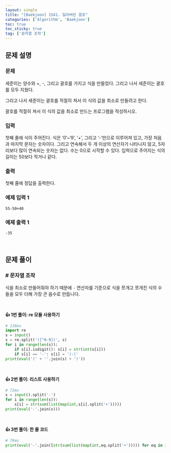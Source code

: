 ```yaml
---
layout: single
title: "[Baekjoon] 1541. 잃어버린 괄호"
categories: ['Algorithm', 'Baekjoon']
toc: true
toc_sticky: true
tag: ['문자열 조작']
---
```


## 문제 설명

### 문제

세준이는 양수와 +, -, 그리고 괄호를 가지고 식을 만들었다. 그리고 나서 세준이는 괄호를 모두 지웠다.

그리고 나서 세준이는 괄호를 적절히 쳐서 이 식의 값을 최소로 만들려고 한다.

괄호를 적절히 쳐서 이 식의 값을 최소로 만드는 프로그램을 작성하시오.

### 입력

첫째 줄에 식이 주어진다. 식은 ‘0’~‘9’, ‘+’, 그리고 ‘-’만으로 이루어져 있고, 가장 처음과 마지막 문자는 숫자이다. 그리고 연속해서 두 개 이상의 연산자가 나타나지 않고, 5자리보다 많이 연속되는 숫자는 없다. 수는 0으로 시작할 수 있다. 입력으로 주어지는 식의 길이는 50보다 작거나 같다.

### 출력

첫째 줄에 정답을 출력한다.

### 예제 입력 1

```
55-50+40
```

### 예제 출력 1

```
-35
```

<br>

## 문제 풀이

### \# 문자열 조작

식을 최소로 만들어줘야 하기 때문에 `-` 연산자를 기준으로 식을 쪼개고 쪼개진 식의 수들을 모두 더해 가장 큰 음수로 만듭니다. 

<br>

**👍 1번 풀이: re 모듈 사용하기**

```python
# 136ms
import re
s = input()
s = re.split('([^0-9])', s)
for i in range(len(s)):
    if s[i].isdigit(): s[i] = str(int(s[i]))
    if s[i] == '-': s[i] = ')-('
print(eval('(' + ''.join(s) + ')'))
```

<br>

**👍 2번 풀이: 리스트 사용하기**

```python
# 72ms
s = input().split('-')
for i in range(len(s)):
    s[i] = str(sum(list(map(int,s[i].split('+')))))
print(eval('-'.join(s)))
```

<br>

**👍 3번 풀이: 한 줄 코드**

```python
# 76ms
print(eval('-'.join([str(sum(list(map(int,eq.split('+'))))) for eq in input().split('-')])))
```





